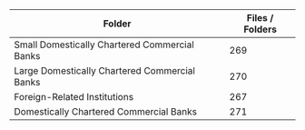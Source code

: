 | Folder                                        |   Files / Folders |
|-----------------------------------------------|-------------------|
| Small Domestically Chartered Commercial Banks |               269 |
| Large Domestically Chartered Commercial Banks |               270 |
| Foreign-Related Institutions                  |               267 |
| Domestically Chartered Commercial Banks       |               271 |